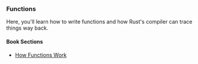 ### Functions

Here, you'll learn how to write functions and how Rust's compiler can trace things way back.

#### Book Sections

- [How Functions Work](https://doc.rust-lang.org/book/ch03-03-how-functions-work.html)

